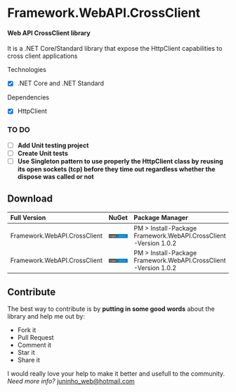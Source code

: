 # Framework.WebAPI.CrossClient
#### Web API CrossClient library
It is a .NET Core/Standard library that expose the HttpClient capabilities to cross client applications

Technologies
- [x] .NET Core and .NET Standard

Dependencies
- [x] HttpClient

### TO DO
- [ ] **Add Unit testing project**
- [ ] **Create Unit tests**
- [ ] **Use Singleton pattern to use properly the HttpClient class by reusing its open sockets (tcp) before they time out regardless whether the dispose was called or not**
    
## Download

Full Version  | NuGet		       | Package Manager
:------------ | :-------------|:----------------
Framework.WebAPI.CrossClient          | <a href="https://www.nuget.org/packages/Framework.Services.Core/"><img src="https://github.com/juninhodigital/Framework.Core/blob/master/nuget.svg"/></a> | PM > Install-Package Framework.WebAPI.CrossClient -Version 1.0.2
Framework.WebAPI.CrossClient          | <a href="https://www.nuget.org/packages/Framework.Services.Core/"><img src="https://github.com/juninhodigital/Framework.Core/blob/master/nuget.svg"/></a> | PM > Install-Package Framework.WebAPI.CrossClient -Version 1.0.2

## Contribute
The best way to contribute is by **putting in some good words** about the library and help me out by:

 - Fork it
 - Pull Request
 - Comment it
 - Star it
 - Share it
 
I would really love your help to make it better and usefull to the community.
*Need more info?* juninho_web@hotmail.com
